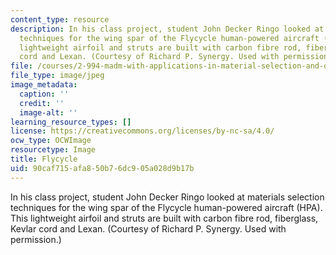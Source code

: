```yaml
---
content_type: resource
description: In his class project, student John Decker Ringo looked at materials selection
  techniques for the wing spar of the Flycycle human-powered aircraft (HPA). This
  lightweight airfoil and struts are built with carbon fibre rod, fiberglass, Kevlar
  cord and Lexan. (Courtesy of Richard P. Synergy. Used with permission.)
file: /courses/2-994-madm-with-applications-in-material-selection-and-optimal-design-january-iap-2007/90caf715afa850b76dc905a028d9b17b_chp_flycycle.jpg
file_type: image/jpeg
image_metadata:
  caption: ''
  credit: ''
  image-alt: ''
learning_resource_types: []
license: https://creativecommons.org/licenses/by-nc-sa/4.0/
ocw_type: OCWImage
resourcetype: Image
title: Flycycle
uid: 90caf715-afa8-50b7-6dc9-05a028d9b17b
---
```

In his class project, student John Decker Ringo looked at materials selection techniques for the wing spar of the Flycycle human-powered aircraft (HPA). This lightweight airfoil and struts are built with carbon fibre rod, fiberglass, Kevlar cord and Lexan. (Courtesy of Richard P. Synergy. Used with permission.)